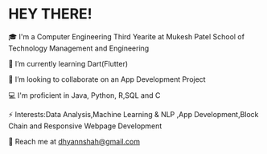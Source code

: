 # HEY THERE!

🎓 I'm a Computer Engineering Third Yearite at Mukesh Patel School of Technology Management and Engineering

🌱 I’m currently learning Dart(Flutter)

👯 I’m looking to collaborate on an App Development Project

💻 I'm proficient in Java, Python, R,SQL and C

⚡ Interests:Data Analysis,Machine Learning & NLP ,App Development,Block Chain and Responsive Webpage Development
 
💬 Reach me at dhyannshah@gmail.com
